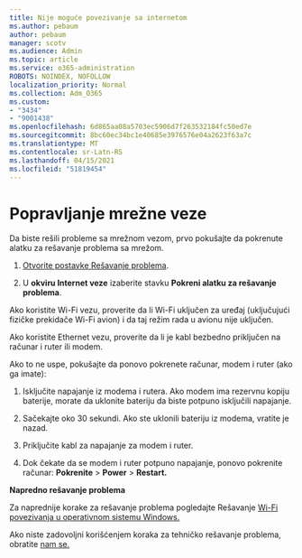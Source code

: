 ```yaml
---
title: Nije moguće povezivanje sa internetom
ms.author: pebaum
author: pebaum
manager: scotv
ms.audience: Admin
ms.topic: article
ms.service: o365-administration
ROBOTS: NOINDEX, NOFOLLOW
localization_priority: Normal
ms.collection: Adm_O365
ms.custom:
- "3434"
- "9001438"
ms.openlocfilehash: 6d865aa08a5703ec5906d7f263532184fc50ed7e
ms.sourcegitcommit: 8bc60ec34bc1e40685e3976576e04a2623f63a7c
ms.translationtype: MT
ms.contentlocale: sr-Latn-RS
ms.lasthandoff: 04/15/2021
ms.locfileid: "51819454"
---
```

# <a name="fix-network-connection"></a>Popravljanje mrežne veze

Da biste rešili probleme sa mrežnom vezom, prvo pokušajte da pokrenute alatku za rešavanje problema sa mrežom. 

1. [Otvorite postavke Rešavanje problema](ms-settings:troubleshoot).

2. U **okviru Internet veze** izaberite stavku **Pokreni alatku za rešavanje problema**.

Ako koristite Wi-Fi vezu, proverite da li Wi-Fi uključen za uređaj (uključujući fizičke prekidače Wi-Fi avion) i da taj režim rada u avionu nije uključen.

Ako koristite Ethernet vezu, proverite da li je kabl bezbedno priključen na računar i ruter ili modem.

Ako to ne uspe, pokušajte da ponovo pokrenete računar, modem i ruter (ako ga imate):

1. Isključite napajanje iz modema i rutera. Ako modem ima rezervnu kopiju baterije, morate da uklonite bateriju da biste potpuno isključili napajanje.

2. Sačekajte oko 30 sekundi. Ako ste uklonili bateriju iz modema, vratite je nazad.

3. Priključite kabl za napajanje za modem i ruter.

4. Dok čekate da se modem i ruter potpuno napajanje, ponovo pokrenite računar: **Pokrenite**  >  **Power**  >  **Restart.**

**Napredno rešavanje problema**

Za naprednije korake za rešavanje problema pogledajte Rešavanje [Wi-Fi povezivanja u operativnom sistemu Windows.](https://support.microsoft.com/help/10741?ocid=SMC10741%2F) 

Ako niste zadovoljni korišćenjem koraka za tehničko rešavanje problema, obratite [nam se.](https://support.microsoft.com/contactus)
